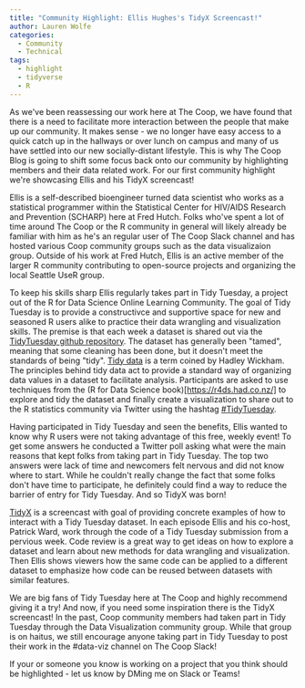 ```yaml
---
title: "Community Highlight: Ellis Hughes's TidyX Screencast!"
author: Lauren Wolfe
categories:
  - Community
  - Technical
tags: 
  - highlight
  - tidyverse
  - R
---
```


As we've been reassessing our work here at The Coop, we have found that there is a need to facilitate more interaction between the people that make up our community. It makes sense - we no longer have easy access to a quick catch up in the hallways or over lunch on campus and many of us have settled into our new socially-distant lifestyle. This is why The Coop Blog is going to shift some focus back onto our community by highlighting members and their data related work. For our first community highlight we're showcasing Ellis and his TidyX screencast!

Ellis is a self-described bioengineer turned data scientist who works as a statistical programmer within the Statistical Center for HIV/AIDS Research and Prevention (SCHARP) here at Fred Hutch. Folks who've spent a lot of time around The Coop or the R community in general will likely already be familiar with him as he's an regular user of The Coop Slack channel and has hosted various Coop community groups such as the data visualizaion group. Outside of his work at Fred Hutch, Ellis is an active member of the larger R community contributing to open-source projects and organizing the local Seattle UseR group.

To keep his skills sharp Ellis regularly takes part in Tidy Tuesday, a project out of the R for Data Science Online Learning Community. The goal of Tidy Tuesday is to provide a constructivce and supportive space for new and seasoned R users alike to practice their data wrangling and visualization skills. The premise is that each week a dataset is shared out via the [TidyTuesday github repository](https://github.com/rfordatascience/tidytuesday). The dataset has generally been "tamed", meaning that some cleaning has been done, but it doesn't meet the standards of being "tidy". [Tidy data](https://cran.r-project.org/web/packages/tidyr/vignettes/tidy-data.html#:~:text=Tidy%20data%20is%20a%20standard,Each%20observation%20forms%20a%20row.) is a term coined by Hadley Wickham. The principles behind tidy data act to provide a standard way of organizing data values in a dataset to facilitate analysis. Participants are asked to use techniques from the (R for Data Science book)[https://r4ds.had.co.nz/] to explore and tidy the dataset and finally create a visualization to share out to the R statistics community via Twitter using the hashtag [#TidyTuesday](https://twitter.com/search?q=%23TidyTuesday&src=typeahead_click).

Having participated in Tidy Tuesday and seen the benefits, Ellis wanted to know why R users were not taking advantage of this free, weekly event! To get some answers he conducted a Twitter poll asking what were the main reasons that kept folks from taking part in Tidy Tuesday. The top two answers were lack of time and newcomers felt nervous and did not know where to start. While he couldn't really change the fact that some folks don't have time to participate, he definitely could find a way to reduce the barrier of entry for Tidy Tuesday. And so TidyX was born!

[TidyX](https://www.youtube.com/channel/UCP8l94xtoemCH_GxByvTuFQ/videos) is a screencast with goal of providing concrete examples of how to interact with a Tidy Tuesday dataset. In each episode Ellis and his co-host, Patrick Ward, work through the code of a Tidy Tuesday submission from a pervious week. Code review is a great way to get ideas on how to explore a dataset and learn about new methods for data wrangling and visualization. Then Ellis shows viewers how the same code can be applied to a different dataset to emphasize how code can be reused between datasets with similar features.

We are big fans of Tidy Tuesday here at The Coop and highly recommend giving it a try! And now, if you need some inspiration there is the TidyX screencast! In the past, Coop community members had taken part in Tidy Tuesday through the Data Visualization community group. While that group is on haitus, we still encourage anyone taking part in Tidy Tuesday to post their work in the #data-viz channel on The Coop Slack!

If your or someone you know is working on a project that you think should be highlighted - let us know by DMing me on Slack or Teams!
